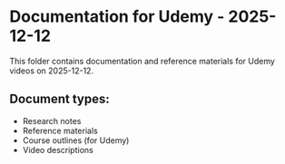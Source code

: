 # Documentation for Udemy - 2025-12-12

This folder contains documentation and reference materials for Udemy videos on 2025-12-12.

## Document types:
- Research notes
- Reference materials
- Course outlines (for Udemy)
- Video descriptions
